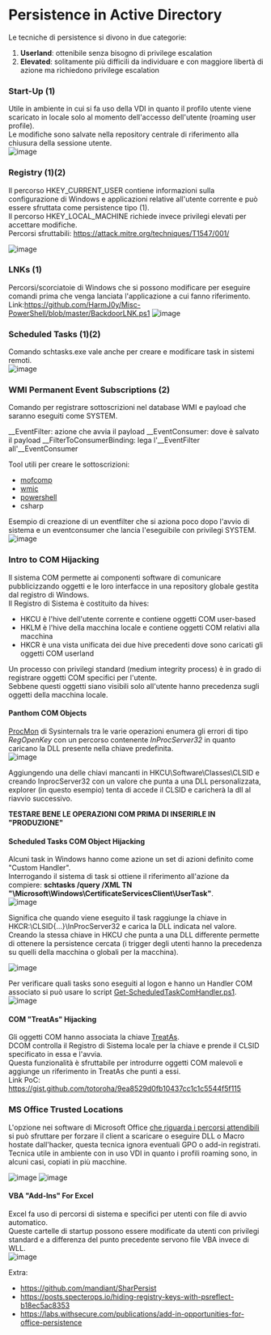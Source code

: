 # Persistence in Active Directory

Le tecniche di persistence si divono in due categorie:
1) **Userland**: ottenibile senza bisogno di privilege escalation
2) **Elevated**: solitamente più difficili da individuare e con maggiore libertà di azione ma richiedono privilege escalation  

### Start-Up (1)
Utile in ambiente in cui si fa uso della VDI in quanto il profilo utente viene scaricato in locale solo al momento dell'accesso dell'utente (roaming user profile).  
Le modifiche sono salvate nella repository centrale di riferimento alla chiusura della sessione utente.  
![image](https://user-images.githubusercontent.com/110602224/201711613-b3611fc9-a8e2-4c38-adf0-4e234878b38e.png)


### Registry (1)(2)
Il percorso HKEY_CURRENT_USER contiene informazioni sulla configurazione di Windows e applicazioni relative all'utente corrente e può essere sfruttata come persistence tipo (1).  
Il percorso HKEY_LOCAL_MACHINE richiede invece privilegi elevati per accettare modifiche.  
Percorsi sfruttabili: https://attack.mitre.org/techniques/T1547/001/

![image](https://user-images.githubusercontent.com/110602224/201712525-5f340575-4ac0-415f-872b-2f34b04d8448.png)


### LNKs (1)
Percorsi/scorciatoie di Windows che si possono modificare per eseguire comandi prima che venga lanciata l'applicazione a cui fanno riferimento.  
Link:https://github.com/HarmJ0y/Misc-PowerShell/blob/master/BackdoorLNK.ps1
![image](https://user-images.githubusercontent.com/110602224/201713011-a7438924-151f-4d75-b844-1c6e97b46649.png)


### Scheduled Tasks (1)(2)
Comando schtasks.exe vale anche per creare e modificare task in sistemi remoti.  
![image](https://user-images.githubusercontent.com/110602224/201713368-a79b5b2f-adab-45bb-b8f1-6737ac973509.png)


### WMI Permanent Event Subscriptions (2)
Comando per registrare sottoscrizioni nel database WMI e payload che saranno eseguiti come SYSTEM.  

\_\_EventFilter: azione che avvia il payload
\_\_EventConsumer: dove è salvato il payload
\_\_FilterToConsumerBinding: lega l'\_\_EventFilter all'\_\_EventConsumer

Tool utili per creare le sottoscrizioni:  
- [mofcomp](https://learn.microsoft.com/en-us/windows/win32/wmisdk/mofcomp)
- [wmic](https://support.microsoft.com/en-us/topic/a-description-of-the-windows-management-instrumentation-wmi-command-line-utility-wmic-exe-f5c16751-3a83-49ee-030d-5092ce1a04bb)
- [powershell](https://web.archive.org/web/20220528052517/https://gist.github.com/mattifestation/e55843eef6c263608206)
- csharp

Esempio di creazione di un eventfilter che si aziona poco dopo l'avvio di sistema e un eventconsumer che lancia l'eseguibile con privilegi SYSTEM.  
![image](https://user-images.githubusercontent.com/110602224/201714984-d69b57d0-e69c-4a0d-a93b-e3990a6e845d.png)


### Intro to COM Hijacking
Il sistema COM permette ai componenti software di comunicare pubblicizzando oggetti e le loro interfacce in una repository globale gestita dal registro di Windows.  
Il Registro di Sistema è costituito da hives:
- HKCU è l'hive dell'utente corrente e contiene oggetti COM user-based
- HKLM è l'hive della macchina locale e contiene oggetti COM relativi alla macchina
- HKCR è una vista unificata dei due hive precedenti dove sono caricati gli oggetti COM userland

Un processo con privilegi standard (medium integrity process) è in grado di registrare oggetti COM specifici per l'utente.  
Sebbene questi oggetti siano visibili solo all'utente hanno precedenza sugli oggetti della macchina locale.  

#### Panthom COM Objects
[ProcMon](https://learn.microsoft.com/en-us/sysinternals/downloads/procmon) di Sysinternals tra le varie operazioni enumera gli errori di tipo _RegOpenKey_ con un percorso contenente _InProcServer32_ in quanto caricano la DLL presente nella chiave predefinita.  
![image](https://user-images.githubusercontent.com/110602224/201717602-124bcce7-7cc2-48b0-b25a-e4222096fde6.png)

Aggiungendo una delle chiavi mancanti in HKCU\Software\Classes\CLSID e creando InprocServer32 con un valore che punta a una DLL personalizzata, explorer (in questo esempio) tenta di accede il CLSID e caricherà la dll al riavvio successivo.  

**TESTARE BENE LE OPERAZIONI COM PRIMA DI INSERIRLE IN "PRODUZIONE"**

#### Scheduled Tasks COM Object Hijacking
Alcuni task in Windows hanno come azione un set di azioni definito come "Custom Handler".  
Interrogando il sistema di task si ottiene il riferimento all'azione da compiere: **schtasks /query /XML TN "\Microsoft\Windows\CertificateServicesClient\UserTask"**.  
![image](https://user-images.githubusercontent.com/110602224/201718949-f09f0799-f68a-49bc-890b-d8ded0ddecb3.png)

Significa che quando viene eseguito il task raggiunge la chiave in HKCR:\CLSID\{...}\InProcServer32 e carica la DLL indicata nel valore.  
Creando la stessa chiave in HKCU che punta a una DLL differente permette di ottenere la persistence cercata (i trigger degli utenti hanno la precedenza su quelli della macchina o globali per la macchina).  

![image](https://user-images.githubusercontent.com/110602224/201875745-7aac65f3-128f-4a6b-b166-bf3f8a42f3c7.png)

Per verificare quali tasks sono eseguiti al logon e hanno un Handler COM associato si può usare lo script [Get-ScheduledTaskComHandler.ps1](https://github.com/enigma0x3/Misc-PowerShell-Stuff/blob/master/Get-ScheduledTaskComHandler.ps1).  
![image](https://user-images.githubusercontent.com/110602224/201876155-60f76aa4-7520-4510-a693-4bb89ad1df1e.png)


#### COM "TreatAs" Hijacking
Gli oggetti COM hanno associata la chiave [TreatAs](https://learn.microsoft.com/en-us/windows/win32/com/treatas).  
DCOM controlla il Registro di Sistema locale per la chiave e prende il CLSID specificato in essa e l'avvia.  
Questa funzionalità è sfruttabile per introdurre oggetti COM malevoli e aggiunge un riferimento in TreatAs che punti a essi.  
Link PoC: https://gist.github.com/totoroha/9ea8529d0fb10437cc1c1c5544f5f115


### MS Office Trusted Locations
L'opzione nei software di Microsoft Office [che riguarda i percorsi attendibili](https://support.microsoft.com/en-us/office/add-remove-or-change-a-trusted-location-in-microsoft-office-7ee1cdc2-483e-4cbb-bcb3-4e7c67147fb4?ui=en-us&rs=en-us&ad=us) si può sfruttare per forzare il client a scaricare o eseguire DLL o Macro hostate dall'hacker, questa tecnica ignora eventuali GPO o add-in registrati.  
Tecnica utile in ambiente con in uso VDI in quanto i profili roaming sono, in alcuni casi, copiati in più macchine.  

![image](https://user-images.githubusercontent.com/110602224/201877756-97924f48-ae5a-48d6-a65f-b571c85445ec.png)
![image](https://user-images.githubusercontent.com/110602224/201877892-df1313ad-e6a5-4612-955d-4bd9c7d6a96d.png)


#### VBA "Add-Ins" For Excel
Excel fa uso di percorsi di sistema e specifici per utenti con file di avvio automatico.  
Queste cartelle di startup possono essere modificate da utenti con privilegi standard e a differenza del punto precedente servono file VBA invece di WLL.  
![image](https://user-images.githubusercontent.com/110602224/201878486-c3e11d74-a771-4667-8cff-0f1c57c03b93.png)


Extra:
- https://github.com/mandiant/SharPersist
- https://posts.specterops.io/hiding-registry-keys-with-psreflect-b18ec5ac8353
- https://labs.withsecure.com/publications/add-in-opportunities-for-office-persistence
